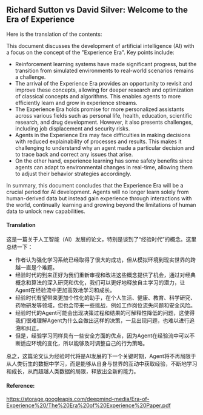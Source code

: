 ## Richard Sutton vs David Silver: Welcome to the Era of Experience

Here is the translation of the contents:

This document discusses the development of artificial intelligence (AI) with a focus on the concept of the "Experience Era". Key points include:

*   Reinforcement learning systems have made significant progress, but the transition from simulated environments to real-world scenarios remains a challenge.
*   The arrival of the Experience Era provides an opportunity to revisit and improve these concepts, allowing for deeper research and optimization of classical concepts and algorithms. This enables agents to more efficiently learn and grow in experience streams.
*   The Experience Era holds promise for more personalized assistants across various fields such as personal life, health, education, scientific research, and drug development. However, it also presents challenges, including job displacement and security risks.
*   Agents in the Experience Era may face difficulties in making decisions with reduced explainability of processes and results. This makes it challenging to understand why an agent made a particular decision and to trace back and correct any issues that arise.
*   On the other hand, experience learning has some safety benefits since agents can adapt to environmental changes in real-time, allowing them to adjust their behavior strategies accordingly.

In summary, this document concludes that the Experience Era will be a crucial period for AI development. Agents will no longer learn solely from human-derived data but instead gain experience through interactions with the world, continually learning and growing beyond the limitations of human data to unlock new capabilities.

#### Translation 

这是一篇关于人工智能（AI）发展的论文，特别是谈到了“经验时代”的概念。这里总结一下：

*   作者认为强化学习系统已经取得了很大的成功，但从模拟环境到现实世界的跨越一直是个难题。
*   经验时代的到来正好为我们重新审视和改进这些概念提供了机会，通过对经典概念和算法的深入研究和优化，我们可以更好地释放自主学习的潜力，让Agent在经验流中更加高效地学习和成长。
*   经验时代有望带来更加个性化的助手，在个人生活、健康、教育、科学研究、药物研发等领域，但也会带来一些挑战，例如工作岗位流失问题和安全风险。
*   经验时代的Agent可能会出现决策过程和结果的可解释性降低的问题，这使得我们很难理解Agent为什么会做出这样的决策，一旦出现问题，也难以进行追溯和纠正。
*   但是，经验学习同样具有一些安全方面的优点，因为Agent在经验流中可以不断适应环境的变化，所以能够及时调整自己的行为策略。

总之，这篇论文认为经验时代将是AI发展的下一个关键时期，Agent将不再局限于从人类衍生的数据中学习，而是能够从自身与世界的互动中获取经验，不断地学习和成长，从而超越人类数据的局限，释放出全新的能力。

#### Reference: 

https://storage.googleapis.com/deepmind-media/Era-of-Experience%20/The%20Era%20of%20Experience%20Paper.pdf